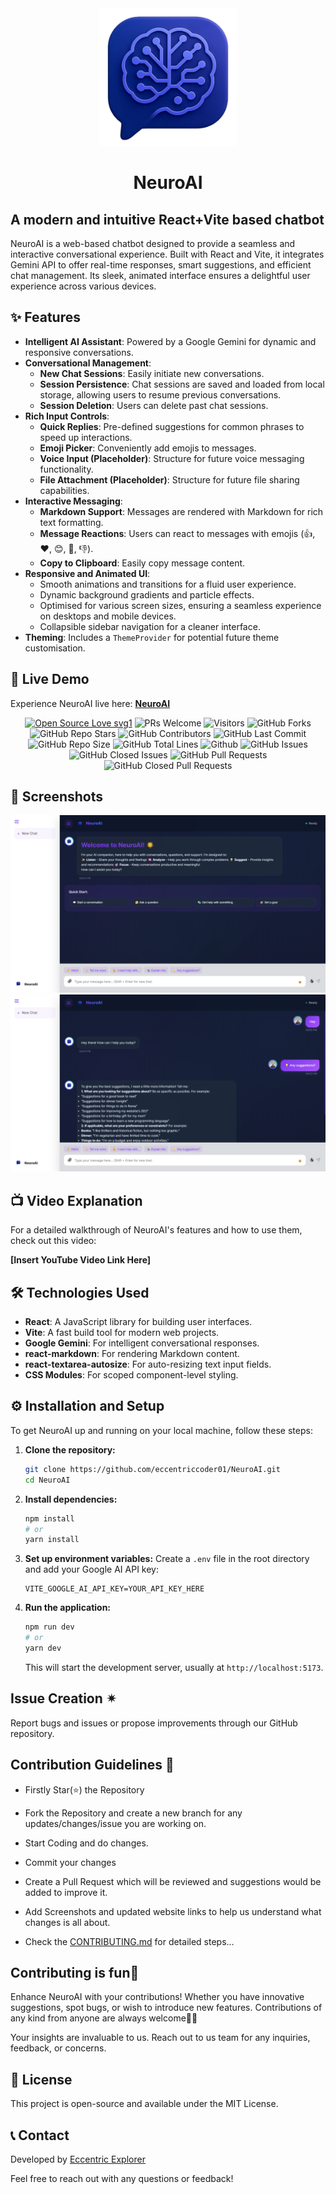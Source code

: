 <div align="center"><img src="public/logo.png" style="width: 220px; height: 220px;" /></div>

# <div align="center">NeuroAI</div>

## A modern and intuitive React+Vite based chatbot

NeuroAI is a web-based chatbot designed to provide a seamless and interactive conversational experience. Built with React and Vite, it integrates Gemini API to offer real-time responses, smart suggestions, and efficient chat management. Its sleek, animated interface ensures a delightful user experience across various devices.

## ✨ Features

  * **Intelligent AI Assistant**: Powered by a Google Gemini for dynamic and responsive conversations.
  * **Conversational Management**:
      * **New Chat Sessions**: Easily initiate new conversations.
      * **Session Persistence**: Chat sessions are saved and loaded from local storage, allowing users to resume previous conversations.
      * **Session Deletion**: Users can delete past chat sessions.
  * **Rich Input Controls**:
      * **Quick Replies**: Pre-defined suggestions for common phrases to speed up interactions.
      * **Emoji Picker**: Conveniently add emojis to messages.
      * **Voice Input (Placeholder)**: Structure for future voice messaging functionality.
      * **File Attachment (Placeholder)**: Structure for future file sharing capabilities.
  * **Interactive Messaging**:
      * **Markdown Support**: Messages are rendered with Markdown for rich text formatting.
      * **Message Reactions**: Users can react to messages with emojis (👍, ❤️, 😊, 🤔, 👎).
      * **Copy to Clipboard**: Easily copy message content.
  * **Responsive and Animated UI**:
      * Smooth animations and transitions for a fluid user experience.
      * Dynamic background gradients and particle effects.
      * Optimised for various screen sizes, ensuring a seamless experience on desktops and mobile devices.
      * Collapsible sidebar navigation for a cleaner interface.
  * **Theming**: Includes a `ThemeProvider` for potential future theme customisation.

## 🚀 Live Demo

Experience NeuroAI live here: [**NeuroAI**](https://TheNeuroAI.vercel.app)

 <div align="center">
 <p>

[![Open Source Love svg1](https://badges.frapsoft.com/os/v1/open-source.svg?v=103)](https://github.com/ellerbrock/open-source-badges/)
![PRs Welcome](https://img.shields.io/badge/PRs-Welcome-brightgreen.svg?style=flat)
![Visitors](https://api.visitorbadge.io/api/Visitors?path=eccentriccoder01%2FNeuroAI%20&countColor=%23263759&style=flat)
![GitHub Forks](https://img.shields.io/github/forks/eccentriccoder01/NeuroAI)
![GitHub Repo Stars](https://img.shields.io/github/stars/eccentriccoder01/NeuroAI)
![GitHub Contributors](https://img.shields.io/github/contributors/eccentriccoder01/NeuroAI)
![GitHub Last Commit](https://img.shields.io/github/last-commit/eccentriccoder01/NeuroAI)
![GitHub Repo Size](https://img.shields.io/github/repo-size/eccentriccoder01/NeuroAI)
![GitHub Total Lines](https://sloc.xyz/github/eccentriccoder01/NeuroAI)
![Github](https://img.shields.io/github/license/eccentriccoder01/NeuroAI)
![GitHub Issues](https://img.shields.io/github/issues/eccentriccoder01/NeuroAI)
![GitHub Closed Issues](https://img.shields.io/github/issues-closed-raw/eccentriccoder01/NeuroAI)
![GitHub Pull Requests](https://img.shields.io/github/issues-pr/eccentriccoder01/NeuroAI)
![GitHub Closed Pull Requests](https://img.shields.io/github/issues-pr-closed/eccentriccoder01/NeuroAI)
 </p>
 </div>

## 📸 Screenshots

<div align="center"><img src="public/Home.png"/></div>
<div align="center"><img src="public/Chat.png"/></div>

## 📺 Video Explanation

For a detailed walkthrough of NeuroAI's features and how to use them, check out this video:

**[Insert YouTube Video Link Here]**

## 🛠️ Technologies Used

  * **React**: A JavaScript library for building user interfaces.
  * **Vite**: A fast build tool for modern web projects.
  * **Google Gemini**: For intelligent conversational responses.
  * **react-markdown**: For rendering Markdown content.
  * **react-textarea-autosize**: For auto-resizing text input fields.
  * **CSS Modules**: For scoped component-level styling.

## ⚙️ Installation and Setup

To get NeuroAI up and running on your local machine, follow these steps:

1.  **Clone the repository:**

    ```bash
    git clone https://github.com/eccentriccoder01/NeuroAI.git
    cd NeuroAI
    ```

2.  **Install dependencies:**

    ```bash
    npm install
    # or
    yarn install
    ```

3.  **Set up environment variables:**
    Create a `.env` file in the root directory and add your Google AI API key:

    ```
    VITE_GOOGLE_AI_API_KEY=YOUR_API_KEY_HERE
    ```

4.  **Run the application:**

    ```bash
    npm run dev
    # or
    yarn dev
    ```

    This will start the development server, usually at `http://localhost:5173`.

## Issue Creation ✴
Report bugs and  issues or propose improvements through our GitHub repository.

## Contribution Guidelines 📑

- Firstly Star(⭐) the Repository
- Fork the Repository and create a new branch for any updates/changes/issue you are working on.
- Start Coding and do changes.
- Commit your changes
- Create a Pull Request which will be reviewed and suggestions would be added to improve it.
- Add Screenshots and updated website links to help us understand what changes is all about.

- Check the [CONTRIBUTING.md](CONTRIBUTING.md) for detailed steps...

    
## Contributing is fun🧡

Enhance NeuroAI with your contributions! Whether you have innovative suggestions, spot bugs, or wish to introduce new features.
Contributions of any kind from anyone are always welcome🌟❕

Your insights are invaluable to us. Reach out to us team for any inquiries, feedback, or concerns.

## 📄 License

This project is open-source and available under the MIT License.

## 📞 Contact

Developed by [Eccentric Explorer](https://eccentriccoder01.github.io/Me)

Feel free to reach out with any questions or feedback\!